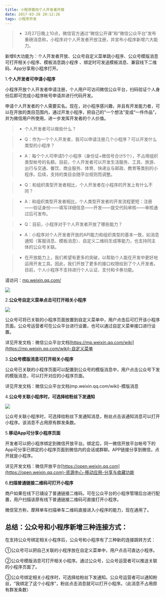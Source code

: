 ```yaml
---
title: 小程序面向个人开发者开放
date: 2017-03-28 20:12:26
tags: 小程序开发
---
```


>* 3月27日晚上10点，微信官方通过“微信公开课”和“微信公众平台”发布重磅消息称，小程序对个人开发者开放注册，并宣布小程序新增六大能力。
  
   新增6大功能为：个人开发者开放、公众号自定义菜单跳小程序、公众号模版消息可打开相关小程序、模板消息跳小程序 、绑定时可发送模板消息、兼容线下二维码、App分享用小程序打开。
   
   
1.**个人开发者可申请小程序**
   
   小程序开放个人开发者申请注册，个人用户可访问微信公众平台，扫码验证个人身份后即可完成小程序帐号申请并进行代码开发。
   
   申请个人开发者的个人需要实名。现在，对小程序感兴趣，并且有开发能力者，可以在开放的类目范围内，通过开发小程序，把自己的“一个想法”变成“一件作品”，并为微信用户所使用，进一步发挥开发者的个人价值。
   
   
>* 个人开发者可以做些什么？
  
>* Q：作为一个个人开发者，我可以申请注册几个小程序？可以开发什么类型的小程序？

>* A：每个个人可申请5个小程序（身份证+微信号合计5个），不占用组织类型帐号的名额。目前，个人开发者可以开发生活服务、工具、旅游、出行与交通、餐饮、商业服务、体育、快递业与邮政、教育等类别的小程序。后续，支持的类目会随平台规则而调整。
 
>* Q：和组织类型开发者相比，个人开发者在小程序的开发上有什么不同？
 
>* A：和组织类型开发者相比，个人类型开发者的开发流程更短：注册——验证身份——填写详细信息——开发——提交代码审核——审核通过后可发布。
 
>* Q：目前，小程序对于个人开发者开放了哪些能力？

>* A：小程序对个人开发者开放的API能力和组织类型的基本一致，如消息通知（客服消息、模板消息）、自定义二维码生成等能力，也支持同主体的公众号关联。

>* 在开放能力上，我们希望有更多的突破，以帮助个人能在开发中更好地运用开发工具。因此，我们开放了更多的接口权限给到了个人开发者。目前，个人小程序不支持进行个人认证、支付和卡券功能。


请访问：[mp.weixin.qq.com/](微信公众平台mp.weixin.qq.com/)

![](http://mmbiz.qpic.cn/mmbiz_jpg/Sl2B4aOmG2MdomPTjz8wt5AhZ9eJvcD1tM4L4YnHKDibxRicaWwK0pmxSqT4YGKDdGY2k4XMdHtnSVyOxPb9Hyzg/640?wx_fmt=jpeg)


2.**公众号自定义菜单点击可打开相关小程序**

![](http://mmbiz.qpic.cn/mmbiz_png/Sl2B4aOmG2MdomPTjz8wt5AhZ9eJvcD1V9w0XyibD2zmNYSEAECoz89USoxEWZoia2g9YFicEkWwPibVv41uic2HrAA/640?wx_fmt=png)

公众号可将已关联的小程序页面放置到自定义菜单中，用户点击后可打开该小程序页面。公众号运营者可在公众平台进行设置，也可以通过自定义菜单接口进行设置。

详见开发文档：微信公众平台文档[https://mp.weixin.qq.com/wiki](https://mp.weixin.qq.com/wiki)-自定义菜单


3.**公众号模版消息可打开相关小程序**

公众号已关联的小程序页面可以配置到公众号的模版消息中，用户点击公众号下发的模版消息，可以打开对应的小程序页面。

详见开发文档：微信公众平台文档(mp.weixin.qq.com/wiki)-模版消息

4.**公众号关联小程序时，可选择给粉丝下发通知**

![](https://mmbiz.qlogo.cn/mmbiz_png/Sl2B4aOmG2MdomPTjz8wt5AhZ9eJvcD1ZqTbVmKAmSibaCZppvxrYl293fhmSasBl68dKYhGtsLGtAiaN2CE37RA/0?wx_fmt=png)

公众号关联小程序时，可选择给粉丝下发通知消息，粉丝点击该通知消息可以打开小程序。该消息不占用原有群发条数。

5.**移动App可分享小程序页面**

开发者可以把小程序绑定到微信开放平台。绑定后，同一微信开放平台帐号下的App可分享已绑定的小程序页面到微信内的会话或群聊。APP链接分享到微信，点开就是小程序。

详见开发文档：微信开放平台[https://open.weixin.qq.com](https://open.weixin.qq.com)-资源中心-移动应用-分享与收藏功能

6.**扫描普通链接二维码可打开小程序**

商户如果在线下已铺设了普通链接二维码，可在公众平台的小程序管理后台进行配置，用户扫描该原有线下普通链接二维码可直接打开小程序。

微信官方称，摩拜单车扫描单车二维码直接进入小程序的能力，现在通用了。


## 总结：公众号和小程序新增三种连接方式：

在支持公众号绑定相关小程序后，公众号和小程序有了三种新的连接跳转方式：

①公众号可以把自己关联的小程序放在自定义菜单中，用户点击可直达小程序。

②公众号模版消息可打开相关小程序。通过公众号，公众号运营者可以推送关联的小程序页面了。

③公众号绑定相关小程序时，可选择给粉丝下发通知。公众号运营者可以通知粉丝，“我绑定了这个小程序”，粉丝点击消息就可以打开小程序。（此消息不占用原有群发条数）

